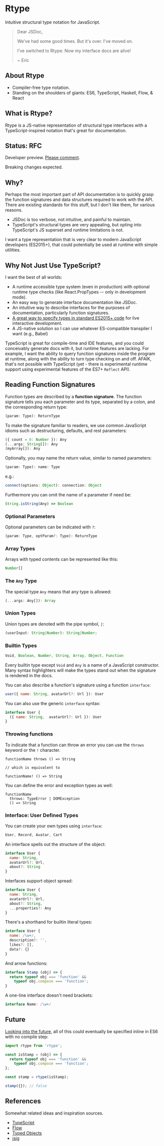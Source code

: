 # Rtype

Intuitive structural type notation for JavaScript.

> Dear JSDoc,
>
> We've had some good times.
> But it's over. I've moved on.
> 
> I've switched to Rtype.
> Now my interface docs are alive!
> 
> ~ Eric


## About Rtype

* Compiler-free type notation. 
* Standing on the shoulders of giants: ES6, TypeScript, Haskell, Flow, & React

## What is Rtype?

Rtype is a JS-native representation of structural type interfaces with a TypeScript-inspired notation that's great for documentation.


## Status: RFC

Developer preview. [Please comment](https://github.com/ericelliott/rtype/issues/new).

Breaking changes expected.


## Why?

Perhaps the most important part of API documentation is to quickly grasp the function signatures and data structures required to work with the API. There are existing standards for this stuff, but I don't like them, for various reasons.

* JSDoc is too verbose, not intuitive, and painful to maintain.
* TypeScript's structural types are very appealing, but opting into TypeScript's JS superset and runtime limitations is not.

I want a type representation that is very clear to modern JavaScript developers (ES2015+), that could potentially be used at runtime with simple utilities.


## Why Not Just Use TypeScript?

I want the best of all worlds:

* A runtime accessible type system (even in production) with optional runtime type checks (like React.PropTypes -- only in development mode).
* An easy way to generate interface documentation like JSDoc.
* An intuitive way to describe interfaces for the purposes of documentation, particularly function signatures.
* [A great way to specify types in standard ES2015+ code](https://github.com/ericelliott/rfx#rfx) for live interactive development.
* A JS-native solution so I can use whatever ES-compatible transpiler I want (e.g., Babel)

TypeScript is great for compile-time and IDE features, and you could conceivably generate docs with it, but runtime features are lacking. For example, I want the ability to query function signatures inside the program at runtime, along with the ability to turn type checking on and off. AFAIK, that's not possible with TypeScript (yet - there is experimental runtime support using experimental features of the ES7+ `Reflect` API).



## Reading Function Signatures

Function types are described by a **function signature**. The function signature tells you each parameter and its type, separated by a colon, and the corresponding return type:

```js
(param: Type): ReturnType
```

To make the signature familiar to readers, we use common JavaScript idioms such as destructuring, defaults, and rest parameters:

```js
({ count = 0: Number }): Any
(...args: String[]): Any
(myArray[]): Any
```

Optionally, you may name the return value, similar to named parameters:

```js
(param: Type): name: Type
```

e.g.:
```js
connect(options: Object): connection: Object
```

Furthermore you can omit the name of a parameter if need be:
```js
String.isString(Any) => Boolean
```

### Optional Parameters

Optional parameters can be indicated with `?`:

```js
(param: Type, optParam?: Type): ReturnType
```

### Array Types

Arrays with typed contents can be represented like this:

```js
Number[]
```

### The `Any` Type

The special type `Any` means that any type is allowed:

```js
(...args: Any[]): Array
```


### Union Types

Union types are denoted with the pipe symbol, `|`:

```js
(userInput: String|Number): String|Number;
```

### Builtin Types

```js
Void, Boolean, Number, String, Array, Object, Function
```

Every builtin type except `Void` and `Any` is a name of a JavaScript constructor. Many syntax highlighters will make the types stand out when the signature is rendered in the docs.

You can also describe a function's signature using a function `interface`:

```js
user({ name: String, avatarUrl?: Url }): User
```

You can also use the generic `interface` syntax:

```js
interface User {
  ({ name: String,  avatarUrl?: Url }): User
}
```

### Throwing functions

To indicate that a function can throw an error you can use the `throws` keyword or the `!` character.

```
functionName throws () => String

// which is equivalent to

functionName! () => String
```

You can define the error and exception types as well:

```
functionName
  throws: TypeError | DOMException
  () => String
```

### Interface: User Defined Types

You can create your own types using `interface`:

```js
User, Record, Avatar, Cart
```

An interface spells out the structure of the object:

```js
interface User {
  name: String,
  avatarUrl?: Url,
  about?: String
}
```

Interfaces support object spread:

```js
interface User {
  name: String,
  avatarUrl?: Url,
  about?: String,
  ...properties?: Any
}
```


There's a shorthand for builtin literal types:

```js
interface User {
  name: /\w+/,
  description?: '',
  likes?: [],
  data?: {}
}
```

And arrow functions:

```js
interface Stamp (obj) => {
  return typeof obj === 'function' &&
    typeof obj.compose === 'function';
}
```


A one-line interface doesn't need brackets:

```js
interface Name: /\w+/
```


## Future

[Looking into the future](docs/future.md), all of this could eventually be specified inline in ES6 with no compile step:

```js
import rtype from 'rtype';

const isStamp = (obj) => {
  return typeof obj === 'function' &&
    typeof obj.compose === 'function';
};

const stamp = rtype(isStamp);

stamp({}); // false
```

## References

Somewhat related ideas and inspiration sources.

* [TypeScript](http://www.typescriptlang.org/)
* [Flow](http://flowtype.org/)
* [Typed Objects](http://wiki.ecmascript.org/doku.php?id=harmony:typed_objects)
* [jsig](https://github.com/jsigbiz/spec)
